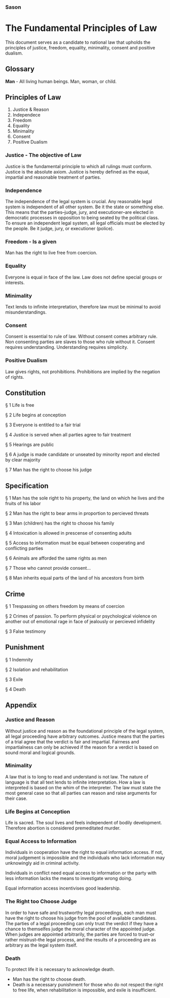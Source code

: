 ### Sason
# The Fundamental Principles of Law
This document serves as a candidate to national law that upholds the principles of justice, freedom, equality, minimality, consent and positive dualism.

## Glossary
**Man** - All living human beings. Man, woman, or child.

## Principles of Law
1. Justice & Reason
2. Independece
3. Freedom
4. Equality
6. Minimality
7. Consent
8. Positive Dualism

### Justice - The objective of Law
Justice is the fundamental principle to which all rulings must conform. Justice is the absolute axiom. Justice is hereby defined as the equal, impartial and reasonable treatment of parties.

### Independence
The independence of the legal system is crucial. Any reasonable legal system is independent of all other system. Be it the state or something else. This means that the parties–judge, jury, and executioner–are elected in democratic processes in opposition to being seated by the political class. To ensure an independent legal system, all legal officials must be elected by the people. Be it judge, jury, or executioner (police).

### Freedom - Is a given
Man has the right to live free from coercion.

### Equality
Everyone is equal in face of the law. Law does not define special groups or interests. 

### Minimality
Text lends to infinite interpretation, therefore law must be minimal to avoid misunderstandings.

### Consent
Consent is essential to rule of law. Without consent comes arbitrary rule. Non consenting parties are slaves to those who rule without it. Consent requires understanding. Understanding requires simplicity.

### Positive Dualism
Law gives rights, not prohibitions. Prohibitions are implied by the negation of rights. 

## Constitution
§ 1
Life is free

§ 2 
Life begins at conception

§ 3
Everyone is entitled to a fair trial

§ 4
Justice is served when all parties agree to fair treatment

§ 5
Hearings are public

§ 6
A judge is made candidate or unseated by minority report and elected by clear majority

§ 7
Man has the right to choose his judge

## Specification
§ 1
Man has the sole right to his property, the land on which he lives and the fruits of his labor

§ 2
Man has the right to bear arms in proportion to percieved threats

§ 3
Man (children) has the right to choose his family

§ 4
Intoxication is allowed in prescense of consenting adults

§ 5
Access to information must be equal between cooperating and conflicting parties

§ 6
Animals are afforded the same rights as men

§ 7
Those who cannot provide consent...

§ 8
Man inherits equal parts of the land of his ancestors from birth

## Crime
§ 1 Trespassing on others freedom by means of coercion

§ 2 Crimes of passion. To perform physical or psychological violence on another out of emotional rage in face of jealously or percieved infidelity

§ 3 False testimony

## Punishment
§ 1 Indemnity

§ 2 Isolation and rehabilitation

§ 3 Exile

§ 4 Death

## Appendix

### Justice and Reason
Without justice and reason as the foundational principle of the legal system, all legal proceeding have arbitrary outcomes. Justice means that the parties of a trial agree that the verdict is fair and impartial. Fairness and impartialness can only be achieved if the reason for a verdict is based on sound moral and logical grounds. 

### Minimality
A law that is to long to read and understand is not law. The nature of language is that all text lends to infinite interpretation. How a law is interpreted is based on the whim of the interpreter. The law must state the most general case so that all parties can reason and raise arguments for their case. 

### Life Begins at Conception
Life is sacred. The soul lives and feels independent of bodily development. Therefore abortion is considered premeditated murder.

### Equal Access to Information
Individuals in cooperation have the right to equal information access. If not, moral judgement is impossible and the individuals who lack information may unknowingly aid in criminal activity. 

Individuals in conflict need equal access to information or the party with less information lacks the means to investigate wrong doing.

Equal information access incentivises good leadership.


### The Right too Choose Judge
In order to have safe and trustworthy legal proceedings, each man must have the right to choose his judge from the pool of available candidates. The parties of a legal proceeding can only trust the verdict if they have a chance to themselfes judge the moral character of the appointed judge. When judges are appointed arbitrarily, the parties are forced to trust–or rather mistrust–the legal process, and the results of a proceeding are as arbitrary as the legal system itself. 

### Death
To protect life it is necessary to acknowledge death. 
* Man has the right to choose death.
* Death is a necessary punishment for those who do not respect the right to free life, when rehabilitation is impossible, and exile is insufficient. 

